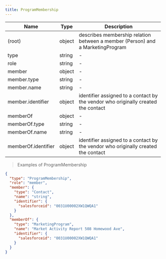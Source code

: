 ```yaml
---
title: ProgramMembership
---
```

| Name | Type | Description |
|---|---|---|
| (root) | object | describes membership relation between a member (Person) and a MarketingProgram |
| type | string | - |
| role | string | - |
| member | object | - |
| member.type | string | - |
| member.name | string | - |
| member.identifier | object | identifier assigned to a contact by the vendor who originally created the contact |
| memberOf | object | - |
| memberOf.type | string | - |
| memberOf.name | string | - |
| memberOf.identifier | object | identifier assigned to a contact by the vendor who originally created the contact |

> Examples of ProgramMembership

```json
{
  "type": "ProgramMembership",
  "role": "member",
  "member": {
    "type": "Contact",
    "name": "string",
    "identifier": {
      "salesforceid": "0031U00002XW1QWQA1"
    }
  },
  "memberOf": {
    "type": "MarketingProgram",
    "name": "Market Activity Report 508 Homewood Ave",
    "identifier": {
      "salesforceid": "0031U00002XW1QWQA1"
    }
  }
}
```


